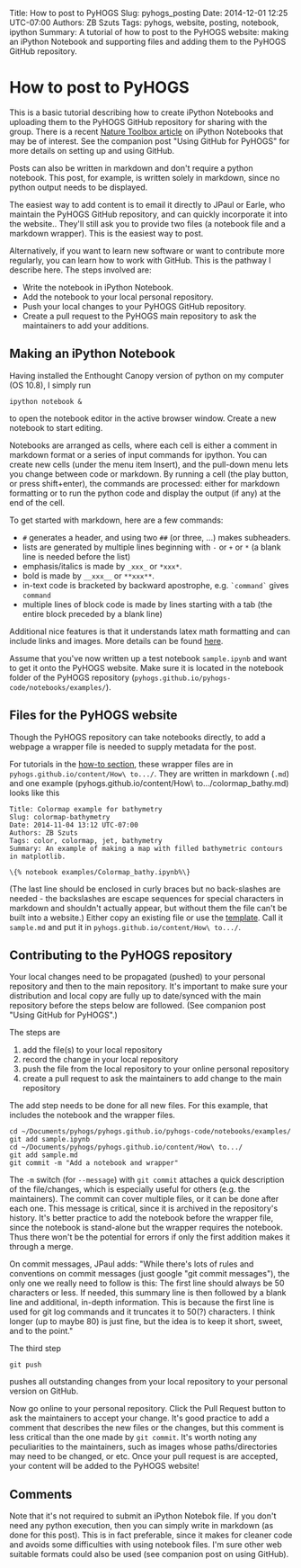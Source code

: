Title: How to post to PyHOGS
Slug: pyhogs_posting
Date: 2014-12-01 12:25 UTC-07:00
Authors: ZB Szuts
Tags: pyhogs, website, posting, notebook, ipython
Summary: A tutorial of how to post to the PyHOGS website: making an iPython Notebook and supporting files and adding them to the PyHOGS GitHub repository.


# How to post to PyHOGS

This is a basic tutorial describing how to create iPython Notebooks and uploading them to the PyHOGS GitHub repository for sharing with the group.  There is a recent [Nature Toolbox article](http://www.nature.com/news/interactive-notebooks-sharing-the-code-1.16261 "Nature Toolbox: interactive notebooks sharing the code") on iPython Notebooks that may be of interest.  See the companion post "Using GitHub for PyHOGS" for more details on setting up and using GitHub.  

Posts can also be written in markdown and don't require a python notebook.  This post, for example, is written solely in markdown, since no python output needs to be displayed.  

The easiest way to add content is to email it directly to JPaul or Earle, who maintain the PyHOGS GitHub repository, and can quickly incorporate it into the website..  They'll still ask you to provide two files (a notebook file and a markdown wrapper).  This is the easiest way to post.

Alternatively, if you want to learn new software or want to contribute more regularly, you can learn how to work with GitHub.  This is the pathway I describe here.  The steps involved are:

* Write the notebook in iPython Notebook.
* Add the notebook to your local personal repository.
* Push your local changes to your PyHOGS GitHub repository.
* Create a pull request to the PyHOGS main repository to ask the maintainers to add your additions.


## Making an iPython Notebook

Having installed the Enthought Canopy version of python on my computer (OS 10.8), I simply run

    ipython notebook &

to open the notebook editor in the active browser window.  Create a new notebook to start editing.

Notebooks are arranged as cells, where each cell is either a comment in markdown format or a series of input commands for ipython.  You can create new cells (under the menu item Insert), and the pull-down menu lets you change between code or markdown.  By running a cell (the play button, or press shift+enter), the commands are processed: either for markdown formatting or to run the python code and display the output (if any) at the end of the cell.

To get started with markdown, here are a few commands:

- `#` generates a header, and using two `##` (or three, ...) makes subheaders.
- lists are generated by multiple lines beginning with `-` or `+` or `*` (a blank line is needed before the list)
- emphasis/italics is made by `_xxx_` or `*xxx*`.
- bold is made by `__xxx__` or `**xxx**`.
- in-text code is bracketed by backward apostrophe, e.g. `` `command` `` gives `command` 
- multiple lines of block code is made by lines starting with a tab (the entire block preceded by a blank line)

Additional nice features is that it understands latex math formatting and can include links and images.  More details can be found [here](http://daringfireball.net/projects/markdown/syntax "markdown formatting").

Assume that you've now written up a test notebook `sample.ipynb` and want to get it onto the PyHOGS website.  Make sure it is located in the notebook folder of the PyHOGS repository (`pyhogs.github.io/pyhogs-code/notebooks/examples/`).



## Files for the PyHOGS website

Though the PyHOGS repository can take notebooks directly, to add a webpage a wrapper file is needed to supply metadata for the post.

For tutorials in the [how-to section](http://pyhogs.github.io/category/how-to.html "PyHOGS website How To"), these wrapper files are in `pyhogs.github.io/content/How\ to.../`.  They are written in markdown (`.md`) and one example (pyhogs.github.io/content/How\ to.../colormap_bathy.md) looks like this

    Title: Colormap example for bathymetry
    Slug: colormap-bathymetry
    Date: 2014-11-04 13:12 UTC-07:00
    Authors: ZB Szuts
    Tags: color, colormap, jet, bathymetry
    Summary: An example of making a map with filled bathymetric contours in matplotlib.
    
    \{% notebook examples/Colormap_bathy.ipynb%\}

(The last line should be enclosed in curly braces but no back-slashes are needed - the backslashes are escape sequences for special characters in markdown and shouldn't actually appear, but without them the file can't be built into a website.)   Either copy an existing file or use the [template](http://pyhogs.github.io/imagestemplate.md "Template for markdown wrapper for PyHOGS post").  Call it `sample.md` and put it in `pyhogs.github.io/content/How\ to.../`. 


## Contributing to the PyHOGS repository

Your local changes need to be propagated (pushed) to your personal repository and then to the main repository.  It's important to make sure your distribution and local copy are fully up to date/synced with the main repository before the steps below are followed.  (See companion post "Using GitHub for PyHOGS".)

The steps are

1. add the file(s) to your local repository
1. record the change in your local repository
1. push the file from the local repository to your online personal repository
1. create a pull request to ask the maintainers to add change to the main repository

The add step needs to be done for all new files.  For this example, that includes the notebook and the wrapper files.

    cd ~/Documents/pyhogs/pyhogs.github.io/pyhogs-code/notebooks/examples/
    git add sample.ipynb
    cd ~/Documents/pyhogs/pyhogs.github.io/content/How\ to.../
    git add sample.md
    git commit -m "Add a notebook and wrapper"

The `-m` switch (for `--message`) with `git commit` attaches a quick description of the file/changes, which is especially useful for others (e.g. the maintainers).  The commit can cover multiple files, or it can be done after each one.  This message is critical, since it is archived in the repository's history.  It's better practice to add the notebook before the wrapper file, since the notebook is stand-alone but the wrapper requires the notebook.  Thus there won't be the potential for errors if only the first addition makes it through a merge.

On commit messages, JPaul adds: "While there's lots of rules and conventions on commit messages (just google "git commit messages"), the only one we really need to follow is this: The first line should always be 50 characters or less. If needed, this summary line is then followed by a blank line and additional, in-depth information.  This is because the first line is used for git log commands and it truncates it to 50(?) characters. I think longer (up to maybe 80) is just fine, but the idea is to keep it short, sweet, and to the point."


The third step 

    git push

pushes all outstanding changes from your local repository to your personal version on GitHub.

Now go online to your personal repository.  Click the Pull Request button to ask the maintainers to accept your change.  It's good practice to add a comment that describes the new files or the changes, but this comment is less critical than the one made by `git commit`.  It's worth noting any peculiarities to the maintainers, such as images whose paths/directories may need to be changed, or etc.  Once your pull request is are accepted, your content will be added to the PyHOGS website!


## Comments

Note that it's not required to submit an iPython Notebok file.  If you don't need any python execution, then you can simply write in markdown (as done for this post).  This is in fact preferable, since it makes for cleaner code and avoids some difficulties with using notebook files.  I'm sure other web suitable formats could also be used (see companion post on using GitHub).